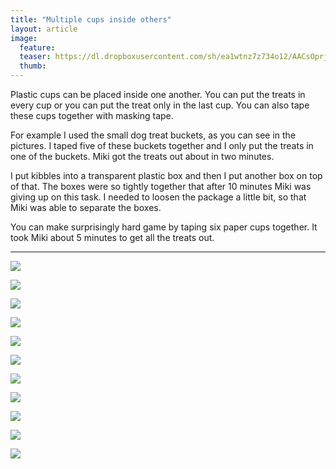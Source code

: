 ```yaml
---
title: "Multiple cups inside others"
layout: article
image:
  feature:
  teaser: https://dl.dropboxusercontent.com/sh/ea1wtnz7z734o12/AACsOprjzvMKJN14Rr-b5__Za/aktivointi/useita-purkkeja-paallekkain/DSC30747-245px.jpg
  thumb:
---
```


Plastic cups can be placed inside one another. You can put the treats in every cup or you can put the treat only in the last cup. You can also tape these cups together with masking tape.

For example I used the small dog treat buckets, as you can see in the pictures. I taped five of these buckets together and I only put the treats in one of the buckets. Miki got the treats out about in two minutes.

I put kibbles into a transparent plastic box and then I put another box on top of that. The boxes were so tightly together that after 10 minutes Miki was giving up on this task. I needed to loosen the package a little bit, so that Miki was able to separate the boxes.

You can make surprisingly hard game by taping six paper cups together. It took Miki about 5 minutes to get all the treats out.

---

[![](https://dl.dropboxusercontent.com/sh/ea1wtnz7z734o12/AAAAmSmfKKi-lc5pnYc8u0sJa/aktivointi/useita-purkkeja-paallekkain/DSC30738-800px.jpg)](https://dl.dropboxusercontent.com/sh/ea1wtnz7z734o12/AACgpG3LIvixtbKHi4P5kTxxa/aktivointi/useita-purkkeja-paallekkain/DSC30738.jpg)

[![](https://dl.dropboxusercontent.com/sh/ea1wtnz7z734o12/AACYGQyK02R2cioOUj4mNCAna/aktivointi/useita-purkkeja-paallekkain/DSC30747-800px.jpg)](https://dl.dropboxusercontent.com/sh/ea1wtnz7z734o12/AABEgOjrCW9AXGi5Icj5QaiHa/aktivointi/useita-purkkeja-paallekkain/DSC30747.jpg)

[![](https://dl.dropboxusercontent.com/sh/ea1wtnz7z734o12/AADu5d4u9HPhklct30GOlUFLa/aktivointi/useita-purkkeja-paallekkain/DSC30778_2-800px.jpg)](https://dl.dropboxusercontent.com/sh/ea1wtnz7z734o12/AAB-L18Vj-is78zzyAGdw0NCa/aktivointi/useita-purkkeja-paallekkain/DSC30778_2.jpg)

[![](https://dl.dropboxusercontent.com/sh/ea1wtnz7z734o12/AABOsi7xuoxk6V5Yrwk5lVx-a/aktivointi/useita-purkkeja-paallekkain/DSC42367-800px.jpg)](https://dl.dropboxusercontent.com/sh/ea1wtnz7z734o12/AADOa8Lx7d-qBhgc1S5GmI6Na/aktivointi/useita-purkkeja-paallekkain/DSC42367.jpg)

[![](https://dl.dropboxusercontent.com/sh/ea1wtnz7z734o12/AAD9u7xF2V1BzfebuDSEcjAja/aktivointi/useita-purkkeja-paallekkain/DSC42425-800px.jpg)](https://dl.dropboxusercontent.com/sh/ea1wtnz7z734o12/AAAXbphuYwwiEIIHvL4-CdGfa/aktivointi/useita-purkkeja-paallekkain/DSC42425.jpg)

[![](https://dl.dropboxusercontent.com/sh/ea1wtnz7z734o12/AABSpEoLsa862RoNFWlYipwna/aktivointi/useita-purkkeja-paallekkain/DSC42414-800px.jpg)](https://dl.dropboxusercontent.com/sh/ea1wtnz7z734o12/AADZTpKcJinXEecFU0BGSksxa/aktivointi/useita-purkkeja-paallekkain/DSC42414.jpg)

[![](https://dl.dropboxusercontent.com/sh/ea1wtnz7z734o12/AAD3ppRymc-txRm-15nS_1B1a/aktivointi/useita-purkkeja-paallekkain/DSC48329-800px.jpg)](https://dl.dropboxusercontent.com/sh/ea1wtnz7z734o12/AADZxyu6PKIJeZYYGt8BHjXEa/aktivointi/useita-purkkeja-paallekkain/DSC48329.jpg)

[![](https://dl.dropboxusercontent.com/sh/ea1wtnz7z734o12/AACEr8k8xyB6gKjVSzr-5bKKa/aktivointi/useita-purkkeja-paallekkain/DSC48334-800px.jpg)](https://dl.dropboxusercontent.com/sh/ea1wtnz7z734o12/AADQIrdRHwjEiG5m9ZlVWL_xa/aktivointi/useita-purkkeja-paallekkain/DSC48334.jpg)

[![](https://dl.dropboxusercontent.com/sh/ea1wtnz7z734o12/AAAoqMDQ9mzmjBVb7gZYQEcpa/aktivointi/useita-purkkeja-paallekkain/DSC48380-800px.jpg)](https://dl.dropboxusercontent.com/sh/ea1wtnz7z734o12/AADCaYofTYfkJTQ0PrbYPf2Ma/aktivointi/useita-purkkeja-paallekkain/DSC48380.jpg)

[![](https://dl.dropboxusercontent.com/sh/ea1wtnz7z734o12/AACFkVffaNsaTaqhJSSDBwLca/aktivointi/useita-purkkeja-paallekkain/DSC48387-800px.jpg)](https://dl.dropboxusercontent.com/sh/ea1wtnz7z734o12/AAC_cViUQZCr8dSF2S7ekYO8a/aktivointi/useita-purkkeja-paallekkain/DSC48387.jpg)

[![](https://dl.dropboxusercontent.com/sh/ea1wtnz7z734o12/AAAigL4AWbg3SVKK2a_ogCF7a/aktivointi/mukidonitsi/DSC57929-800px.jpg)](https://dl.dropboxusercontent.com/sh/ea1wtnz7z734o12/AABZF_VkhCqvxVLe4FOBrDf1a/aktivointi/mukidonitsi/DSC57929.jpg)
